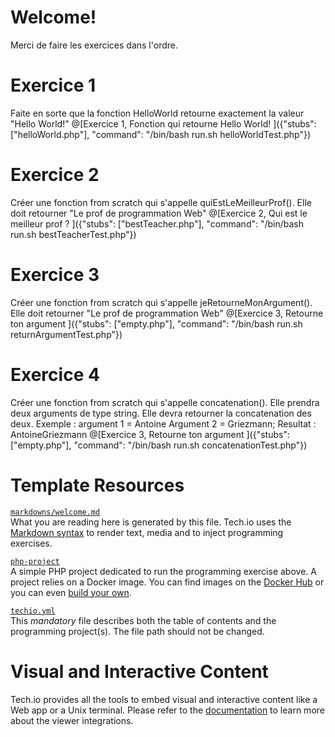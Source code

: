 # Welcome!

Merci de faire les exercices dans l'ordre.




# Exercice 1

Faite en sorte que la fonction HelloWorld retourne exactement la valeur "Hello World!"
@[Exercice 1, Fonction qui retourne Hello World! ]({"stubs": ["helloWorld.php"], "command": "/bin/bash run.sh helloWorldTest.php"})

# Exercice 2

Créer une fonction from scratch qui s'appelle quiEstLeMeilleurProf(). Elle doit retourner "Le prof de programmation Web"
@[Exercice 2, Qui est le meilleur prof ? ]({"stubs": ["bestTeacher.php"], "command": "/bin/bash run.sh bestTeacherTest.php"})

# Exercice 3

Créer une fonction from scratch qui s'appelle jeRetourneMonArgument(). Elle doit retourner "Le prof de programmation Web"
@[Exercice 3, Retourne ton argument ]({"stubs": ["empty.php"], "command": "/bin/bash run.sh returnArgumentTest.php"})

# Exercice 4

Créer une fonction from scratch qui s'appelle concatenation(). Elle prendra deux arguments de type string. Elle devra retourner la concatenation des deux. Exemple : argument 1 = Antoine Argument 2 = Griezmann; Resultat : AntoineGriezmann
@[Exercice 3, Retourne ton argument ]({"stubs": ["empty.php"], "command": "/bin/bash run.sh concatenationTest.php"})

# Template Resources

[`markdowns/welcome.md`](https://github.com/TechDotIO/php-template/blob/master/markdowns/welcome.md)  
What you are reading here is generated by this file. Tech.io uses the [Markdown syntax](https://tech.io/doc/reference-markdowns) to render text, media and to inject programming exercises.


[`php-project`](https://github.com/TechDotIO/php-template)  
A simple PHP project dedicated to run the programming exercise above. A project relies on a Docker image. You can find images on the [Docker Hub](https://hub.docker.com/explore/) or you can even [build your own](https://tech.io/doc/reference-runner).


[`techio.yml`](https://github.com/TechDotIO/php-template/blob/master/techio.yml)  
This *mandatory* file describes both the table of contents and the programming project(s). The file path should not be changed.


# Visual and Interactive Content

Tech.io provides all the tools to embed visual and interactive content like a Web app or a Unix terminal. Please refer to the [documentation](https://tech.io/doc) to learn more about the viewer integrations.
